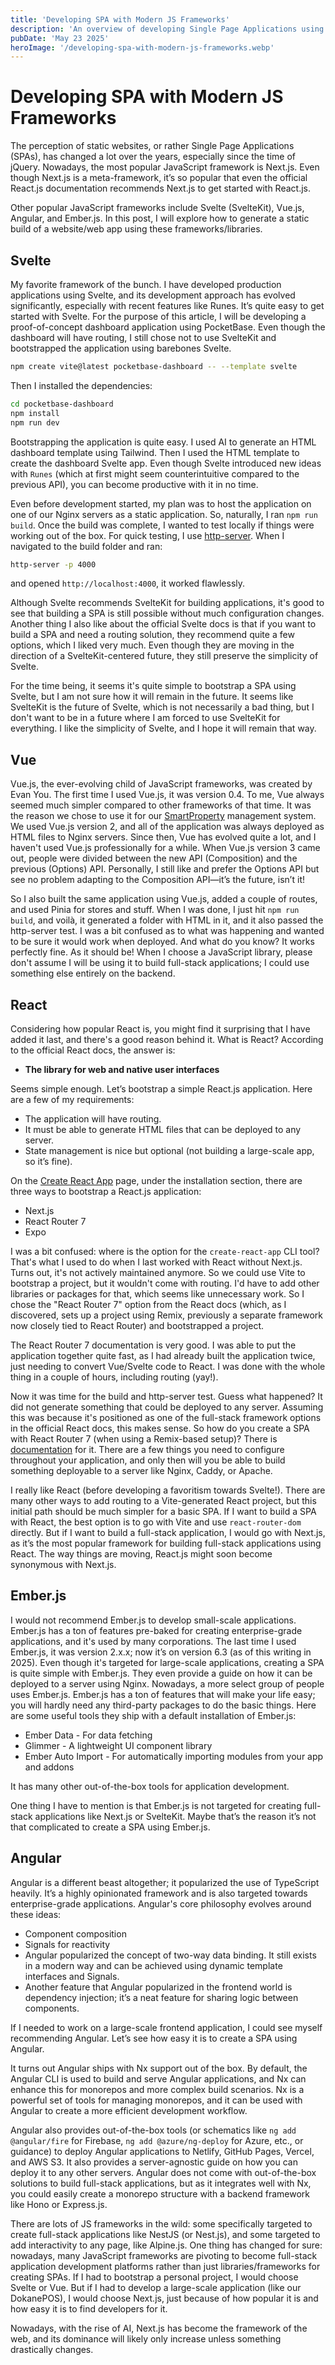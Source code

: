 ```yaml
---
title: 'Developing SPA with Modern JS Frameworks'
description: 'An overview of developing Single Page Applications using modern JavaScript frameworks like React, Vue, and Angular in 2025'
pubDate: 'May 23 2025'
heroImage: '/developing-spa-with-modern-js-frameworks.webp'
---
```


# Developing SPA with Modern JS Frameworks

The perception of static websites, or rather Single Page Applications (SPAs), has changed a lot over the years, especially since the time of jQuery. Nowadays, the most popular JavaScript framework is Next.js. Even though Next.js is a meta-framework, it’s so popular that even the official React.js documentation recommends Next.js to get started with React.js.

Other popular JavaScript frameworks include Svelte (SvelteKit), Vue.js, Angular, and Ember.js. In this post, I will explore how to generate a static build of a website/web app using these frameworks/libraries.

## Svelte

My favorite framework of the bunch. I have developed production applications using Svelte, and its development approach has evolved significantly, especially with recent features like Runes. It’s quite easy to get started with Svelte. For the purpose of this article, I will be developing a proof-of-concept dashboard application using PocketBase. Even though the dashboard will have routing, I still chose not to use SvelteKit and bootstrapped the application using barebones Svelte.

```bash
npm create vite@latest pocketbase-dashboard -- --template svelte
```

Then I installed the dependencies:

```bash
cd pocketbase-dashboard
npm install
npm run dev
```

Bootstrapping the application is quite easy. I used AI to generate an HTML dashboard template using Tailwind. Then I used the HTML template to create the dashboard Svelte app. Even though Svelte introduced new ideas with `Runes` (which at first might seem counterintuitive compared to the previous API), you can become productive with it in no time.

Even before development started, my plan was to host the application on one of our Nginx servers as a static application. So, naturally, I ran `npm run build`. Once the build was complete, I wanted to test locally if things were working out of the box. For quick testing, I use [http-server](https://www.npmjs.com/package/http-server). When I navigated to the build folder and ran:

```bash
http-server -p 4000
```

and opened `http://localhost:4000`, it worked flawlessly.

Although Svelte recommends SvelteKit for building applications, it's good to see that building a SPA is still possible without much configuration changes. Another thing I also like about the official Svelte docs is that if you want to build a SPA and need a routing solution, they recommend quite a few options, which I liked very much. Even though they are moving in the direction of a SvelteKit-centered future, they still preserve the simplicity of Svelte.

For the time being, it seems it's quite simple to bootstrap a SPA using Svelte, but I am not sure how it will remain in the future. It seems like SvelteKit is the future of Svelte, which is not necessarily a bad thing, but I don't want to be in a future where I am forced to use SvelteKit for everything. I like the simplicity of Svelte, and I hope it will remain that way.

## Vue

Vue.js, the ever-evolving child of JavaScript frameworks, was created by Evan You. The first time I used Vue.js, it was version 0.4. To me, Vue always seemed much simpler compared to other frameworks of that time. It was the reason we chose to use it for our [SmartProperty](https://smartproperty.reformedtech.org/) management system. We used Vue.js version 2, and all of the application was always deployed as HTML files to Nginx servers. Since then, Vue has evolved quite a lot, and I haven't used Vue.js professionally for a while. When Vue.js version 3 came out, people were divided between the new API (Composition) and the previous (Options) API. Personally, I still like and prefer the Options API but see no problem adapting to the Composition API—it’s the future, isn’t it\!

So I also built the same application using Vue.js, added a couple of routes, and used Pinia for stores and stuff. When I was done, I just hit `npm run build`, and voilà, it generated a folder with HTML in it, and it also passed the http-server test. I was a bit confused as to what was happening and wanted to be sure it would work when deployed. And what do you know? It works perfectly fine. As it should be\! When I choose a JavaScript library, please don't assume I will be using it to build full-stack applications; I could use something else entirely on the backend.

## React

Considering how popular React is, you might find it surprising that I have added it last, and there's a good reason behind it. What is React? According to the official React docs, the answer is:

  - **The library for web and native user interfaces**

Seems simple enough. Let’s bootstrap a simple React.js application. Here are a few of my requirements:

  - The application will have routing.
  - It must be able to generate HTML files that can be deployed to any server.
  - State management is nice but optional (not building a large-scale app, so it’s fine).

On the [Create React App](https://react.dev/learn/creating-a-react-app) page, under the installation section, there are three ways to bootstrap a React.js application:

  - Next.js
  - React Router 7
  - Expo

I was a bit confused: where is the option for the `create-react-app` CLI tool? That's what I used to do when I last worked with React without Next.js. Turns out, it's not actively maintained anymore. So we could use Vite to bootstrap a project, but it wouldn't come with routing. I'd have to add other libraries or packages for that, which seems like unnecessary work. So I chose the "React Router 7" option from the React docs (which, as I discovered, sets up a project using Remix, previously a separate framework now closely tied to React Router) and bootstrapped a project.

The React Router 7 documentation is very good. I was able to put the application together quite fast, as I had already built the application twice, just needing to convert Vue/Svelte code to React. I was done with the whole thing in a couple of hours, including routing (yay\!).

Now it was time for the build and http-server test. Guess what happened? It did not generate something that could be deployed to any server. Assuming this was because it's positioned as one of the full-stack framework options in the official React docs, this makes sense. So how do you create a SPA with React Router 7 (when using a Remix-based setup)? There is [documentation](https://www.google.com/search?q=https://reactrouter.com/en/main/guides/spa-mode) for it. There are a few things you need to configure throughout your application, and only then will you be able to build something deployable to a server like Nginx, Caddy, or Apache.

I really like React (before developing a favoritism towards Svelte\!). There are many other ways to add routing to a Vite-generated React project, but this initial path should be much simpler for a basic SPA. If I want to build a SPA with React, the best option is to go with Vite and use `react-router-dom` directly. But if I want to build a full-stack application, I would go with Next.js, as it’s the most popular framework for building full-stack applications using React. The way things are moving, React.js might soon become synonymous with Next.js.

## Ember.js

I would not recommend Ember.js to develop small-scale applications. Ember.js has a ton of features pre-baked for creating enterprise-grade applications, and it's used by many corporations. The last time I used Ember.js, it was version 2.x.x; now it’s on version 6.3 (as of this writing in 2025). Even though it's targeted for large-scale applications, creating a SPA is quite simple with Ember.js. They even provide a guide on how it can be deployed to a server using Nginx. Nowadays, a more select group of people uses Ember.js. Ember.js has a ton of features that will make your life easy; you will hardly need any third-party packages to do the basic things. Here are some useful tools they ship with a default installation of Ember.js:

  - Ember Data - For data fetching
  - Glimmer - A lightweight UI component library
  - Ember Auto Import - For automatically importing modules from your app and addons

It has many other out-of-the-box tools for application development.

One thing I have to mention is that Ember.js is not targeted for creating full-stack applications like Next.js or SvelteKit. Maybe that’s the reason it’s not that complicated to create a SPA using Ember.js.

## Angular

Angular is a different beast altogether; it popularized the use of TypeScript heavily. It’s a highly opinionated framework and is also targeted towards enterprise-grade applications. Angular's core philosophy evolves around these ideas:

  - Component composition
  - Signals for reactivity
  - Angular popularized the concept of two-way data binding. It still exists in a modern way and can be achieved using dynamic template interfaces and Signals.
  - Another feature that Angular popularized in the frontend world is dependency injection; it’s a neat feature for sharing logic between components.

If I needed to work on a large-scale frontend application, I could see myself recommending Angular. Let’s see how easy it is to create a SPA using Angular.

It turns out Angular ships with Nx support out of the box. By default, the Angular CLI is used to build and serve Angular applications, and Nx can enhance this for monorepos and more complex build scenarios. Nx is a powerful set of tools for managing monorepos, and it can be used with Angular to create a more efficient development workflow.

Angular also provides out-of-the-box tools (or schematics like `ng add @angular/fire` for Firebase, `ng add @azure/ng-deploy` for Azure, etc., or guidance) to deploy Angular applications to Netlify, GitHub Pages, Vercel, and AWS S3. It also provides a server-agnostic guide on how you can deploy it to any other servers. Angular does not come with out-of-the-box solutions to build full-stack applications, but as it integrates well with Nx, you could easily create a monorepo structure with a backend framework like Hono or Express.js.

There are lots of JS frameworks in the wild: some specifically targeted to create full-stack applications like NestJS (or Nest.js), and some targeted to add interactivity to any page, like Alpine.js. One thing has changed for sure: nowadays, many JavaScript frameworks are pivoting to become full-stack application development platforms rather than just libraries/frameworks for creating SPAs. If I had to bootstrap a personal project, I would choose Svelte or Vue. But if I had to develop a large-scale application (like our DokanePOS), I would choose Next.js, just because of how popular it is and how easy it is to find developers for it.

Nowadays, with the rise of AI, Next.js has become the framework of the web, and its dominance will likely only increase unless something drastically changes.
